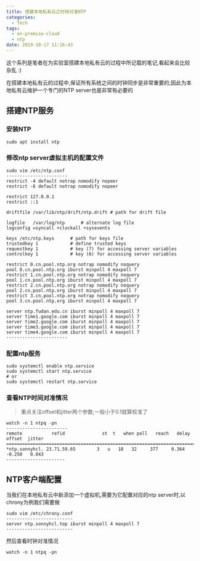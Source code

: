 ```yaml
---
title: 搭建本地私有云之时钟对准NTP
categories:
  - Tech
tags:
  - on-premise-cloud
  - ntp
date: 2019-10-17 11:16:43
---
```


这个系列是笔者在为实验室搭建本地私有云的过程中所记载的笔记,看起来会比较杂乱 :)

在搭建本地私有云的过程中,保证所有系统之间的时钟同步是非常重要的,因此为本地私有云维护一个专门的NTP server也是非常有必要的

<!-- more -->

## 搭建NTP服务

###  安装NTP

```console
sudo apt install ntp
```
    
###  修改ntp server虚拟主机的配置文件

```console
sudo vim /etc/ntp.conf
-----------------------
restrict -4 default notrap nomodify nopeer
restrict -6 default notrap nomodify nopeer

restrict 127.0.0.1
restrict ::1

driftfile /var/lib/ntp/drift/ntp.drift # path for drift file

logfile   /var/log/ntp		# alternate log file
logconfig =syncall +clockall +sysevents

keys /etc/ntp.keys		# path for keys file
trustedkey 1			# define trusted keys
requestkey 1			# key (7) for accessing server variables
controlkey 1			# key (6) for accessing server variables

restrict 0.cn.pool.ntp.org notrap nomodify noquery
pool 0.cn.pool.ntp.org iburst minpoll 4 maxpoll 7
restrict 1.cn.pool.ntp.org notrap nomodify noquery
pool 1.cn.pool.ntp.org iburst minpoll 4 maxpoll 7
restrict 2.cn.pool.ntp.org notrap nomodify noquery
pool 2.cn.pool.ntp.org iburst minpoll 4 maxpoll 7
restrict 3.cn.pool.ntp.org notrap nomodify noquery
pool 3.cn.pool.ntp.org iburst minpoll 4 maxpoll 7

server ntp.fudan.edu.cn iburst minpoll 4 maxpoll 7
server time1.google.com iburst minpoll 4 maxpoll 7
server time2.google.com iburst minpoll 4 maxpoll 7
server time3.google.com iburst minpoll 4 maxpoll 7
server time4.google.com iburst minpoll 4 maxpoll 7
-----------------------
```

###  配置ntp服务

```console
sudo systemctl enable ntp.service
sudo systemctl start ntp.service
# or
sudo systemctl restart ntp.service
```

###  查看NTP时间对准情况

> 重点关注offset和jitter两个参数,一般小于0.1就算校准了

```console
watch -n 1 ntpq -pn
-----------------------
remote           refid              st  t   when poll   reach   delay   offset  jitter
======================================================================================
*ntp.sonnyhcl. 23.71.59.65        3   u   18   32     377     0.364   -0.250   0.043
----------------------
```

## NTP客户端配置

当我们在本地私有云中新添加一个虚拟机,需要为它配置对应的ntp server时,以chrony为例我们需要做

```console
sudo vim /etc/chrony.conf
-------------------------
server ntp.sonnyhcl.top iburst minpoll 4 maxpoll 7
-------------------------
```
然后查看时钟对准情况
```
watch -n 1 ntpq -pn
```

